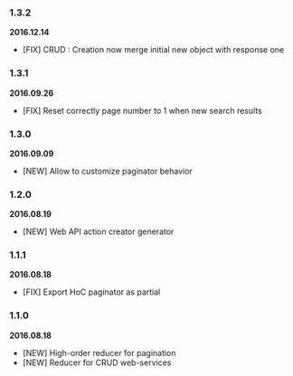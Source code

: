 ### 1.3.2
**2016.12.14**

* [FIX] CRUD : Creation now merge initial new object with response one

### 1.3.1
**2016.09.26**

* [FIX] Reset correctly page number to 1 when new search results

### 1.3.0
**2016.09.09**

* [NEW] Allow to customize paginator behavior

### 1.2.0
**2016.08.19**

* [NEW] Web API action creator generator

### 1.1.1
**2016.08.18**

* [FIX] Export HoC paginator as partial  

### 1.1.0
**2016.08.18**

* [NEW] High-order reducer for pagination
* [NEW] Reducer for CRUD web-services
